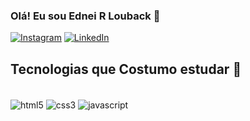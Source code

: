 ### Olá! Eu sou Ednei R Louback 🌙

[![Instagram](https://img.shields.io/badge/Instagram-E4405F?style=for-the-badge&logo=instagram&logoColor=white)](https://www.instagram.com/dev.ertido/)
[![LinkedIn](https://img.shields.io/badge/LinkedIn-0077B5?style=for-the-badge&logo=linkedin&logoColor=white)](https://www.linkedin.com/in/ednei-louback-593395b5/)

<!-- ![Anurag's GitHub stats](https://github-readme-stats.vercel.app/api?username=anuraghazra&count_private=true) -->

## Tecnologias que Costumo estudar 📖

<div style="display: inline-block"><br/>
        <img align="center" src="" alt="html5" srcset="https://img.shields.io/badge/HTML5-E34F26?style=for-the-badge&logo=html5&logoColor=white">
        <img align="center" src="" alt="css3" srcset="https://img.shields.io/badge/CSS3-1572B6?style=for-the-badge&logo=css3&logoColor=white">
        <img align="center" src="" alt="javascript" srcset="https://img.shields.io/badge/JavaScript-F7DF1E?style=for-the-badge&logo=javascript&logoColor=black">
</div>

<!---
nei22/nei22 is a ✨ special ✨ repository because its `README.md` (this file) appears on your GitHub profile.
You can click the Preview link to take a look at your changes.
--->
